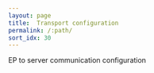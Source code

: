```yaml
---
layout: page
title:  Transport configuration
permalink: /:path/
sort_idx: 30
---
```

EP to server communication configuration
